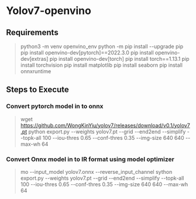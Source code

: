# Yolov7-openvino

## Requirements

>	python3 -m venv openvino_env
>	python -m pip install --upgrade pip
>	pip install openvino-dev[pytorch]==2022.3.0
>	pip install openvino-dev[extras]
>	pip install openvino-dev[torch]
>	pip install torch==1.13.1
>	pip install torchvision
>	pip install matplotlib
>	pip install seaborn
>	pip install onnxruntime



## Steps to Execute
### Convert pytorch model in to onnx
>	wget https://github.com/WongKinYiu/yolov7/releases/download/v0.1/yolov7.pt
>	python export.py --weights yolov7.pt --grid --end2end --simplify --topk-all 100 --iou-thres 0.65 --conf-thres 0.35 --img-size 640 640 --max-wh 64
### Convert Onnx model in to IR format using model optimizer
>	mo --input_model yolov7.onnx --reverse_input_channel
sython export.py --weights yolov7.pt --grid --end2end --simplify --topk-all 100 --iou-thres 0.65 --conf-thres 0.35 --img-size 640 640 --max-wh 64
